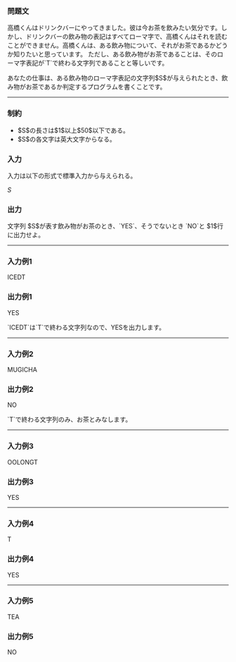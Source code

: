 
<div>

<div>

<div>

<section>

### **問題文**

<p>
高橋くんはドリンクバーにやってきました。彼は今お茶を飲みたい気分です。しかし、ドリンクバーの飲み物の表記はすべてローマ字で、高橋くんはそれを読むことができません。高橋くんは、ある飲み物について、それがお茶であるかどうか知りたいと思っています。
ただし、ある飲み物がお茶であることは、そのローマ字表記が`T`で終わる文字列であることと等しいです。
</p>

<p>
あなたの仕事は、ある飲み物のローマ字表記の文字列$S$が与えられたとき、飲み物がお茶であるか判定するプログラムを書くことです。
</p>

</section>

</div>

---

<div>

<div>

<section>

### **制約**

<ul>

<li>
$S$の長さは$1$以上$50$以下である。
</li>

<li>
$S$の各文字は英大文字からなる。
</li>

</ul>

</section>

</div>

<div>

<section>

### **入力**

<p>
入力は以下の形式で標準入力から与えられる。
</p>

<div>

$S$
</div>

</section>

</div>

<div>

<section>

### **出力**

<p>
文字列 $S$が表す飲み物がお茶のとき、`YES`、そうでないとき `NO`と $1$行に出力せよ。
</p>

</section>

</div>

</div>

---

<div>

<section>

### **入力例1**

<div>

ICEDT

</div>

</section>

</div>

<div>

<section>

### **出力例1**

<div>

YES

</div>

<p>
`ICEDT`は`T`で終わる文字列なので、YESを出力します。
</p>

</section>

</div>

---

<div>

<section>

### **入力例2**

<div>

MUGICHA

</div>

</section>

</div>

<div>

<section>

### **出力例2**

<div>

NO

</div>

<p>
`T`で終わる文字列のみ、お茶とみなします。
</p>

</section>

</div>

---

<div>

<section>

### **入力例3**

<div>

OOLONGT

</div>

</section>

</div>

<div>

<section>

### **出力例3**

<div>

YES

</div>

</section>

</div>

---

<div>

<section>

### **入力例4**

<div>

T

</div>

</section>

</div>

<div>

<section>

### **出力例4**

<div>

YES

</div>

</section>

</div>

---

<div>

<section>

### **入力例5**

<div>

TEA

</div>

</section>

</div>

<div>

<section>

### **出力例5**

<div>

NO

</div>

</section>

</div>

</div>

</div>
